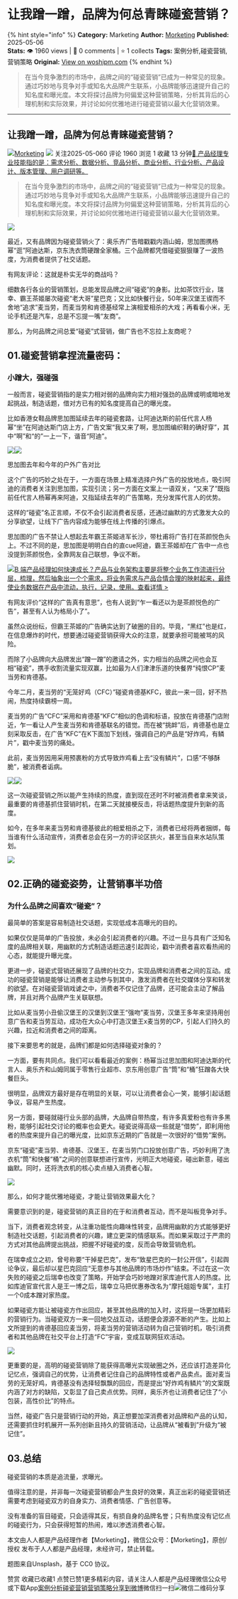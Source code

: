 # 让我蹭一蹭，品牌为何总青睐碰瓷营销？
{% hint style="info" %}
**Category:** Marketing
**Author:** [Morketing](https://www.woshipm.com/u/1292863)
**Published:** 2025-05-06  
**Stats:** 👁️ 1960 views | 💬 0 comments | ⭐ 1 collects
**Tags:** 案例分析,碰瓷营销,营销策略
**Original:** [View on woshipm.com](https://www.woshipm.com/marketing/6213044.html)
{% endhint %}
> 在当今竞争激烈的市场中，品牌之间的“碰瓷营销”已成为一种常见的现象。通过巧妙地与竞争对手或知名大品牌产生联系，小品牌能够迅速提升自己的知名度和曝光度。本文将探讨品牌为何偏爱这种营销策略，分析其背后的心理机制和实际效果，并讨论如何优雅地进行碰瓷营销以最大化营销效果。

---

## 让我蹭一蹭，品牌为何总青睐碰瓷营销？

[![](https://image.woshipm.com/wp-files/2021/06/iRpgjh51GWQVO8Vc0slz.jpg!/both/72x72)](https://www.woshipm.com/u/1292863)[Morketing](https://www.woshipm.com/u/1292863) ![](https://static.woshipm.com/tag/1101_1@2x.png) 关注2025-05-060 评论 1960 浏览 1 收藏 13 分钟[🔗 产品经理专业技能指的是：需求分析、数据分析、竞品分析、商业分析、行业分析、产品设计、版本管理、用户调研等。](https://ke.qidianla.com/courses/90pm)

> 在当今竞争激烈的市场中，品牌之间的“碰瓷营销”已成为一种常见的现象。通过巧妙地与竞争对手或知名大品牌产生联系，小品牌能够迅速提升自己的知名度和曝光度。本文将探讨品牌为何偏爱这种营销策略，分析其背后的心理机制和实际效果，并讨论如何优雅地进行碰瓷营销以最大化营销效果。

![](https://image.woshipm.com/2024/05/13/b620909a-110b-11ef-b503-00163e142b65.png)

最近，又有品牌因为碰瓷营销火了：奥乐齐广告暗戳戳内涵山姆，思加图携杨幂“逛”阿迪达斯，京东洗衣筒硬蹭全家桶。三个品牌都凭借碰瓷狠狠赚了一波热度，为消费者提供了社交话题。

有网友评论：这就是朴实无华的商战吗？

细数各行各业的营销策划，总能发现品牌之间“碰瓷”的身影。比如茶饮行业，瑞幸、霸王茶姬屡次碰瓷“老大哥”星巴克；又比如快餐行业，50年来汉堡王锲而不舍地“追求”麦当劳，而麦当劳和肯德基经常上演相爱相杀的大戏；再看看小米，无论手机还是汽车，总是不忘提一嘴“友商”。

那么，为何品牌之间总爱“碰瓷”式营销，做广告也不忘拉上友商呢？

## 01.碰瓷营销拿捏流量密码：

### 小蹭大，强碰强

一般而言，碰瓷营销指的是实力相对弱的品牌向实力相对强劲的品牌或明或暗地发起挑战，制造话题，借对方已有的知名度提高自己的曝光度。

比如香港女鞋品牌思加图延续去年的碰瓷套路，让阿迪达斯的前任代言人杨幂“坐”在阿迪达斯门店上方，广告文案“我又来了啊，思加图编织鞋的确好穿”，其中“啊”和“的”一上一下，谐音“阿迪”。

![](https://image.woshipm.com/2025/05/06/1580cd1e-2a17-11f0-964f-00163e09d72f.png)![](https://image.woshipm.com/2025/05/06/1641adfe-2a17-11f0-964f-00163e09d72f.png)

思加图去年和今年的户外广告对比

这个广告的巧妙之处在于，一方面在场景上精准选择户外广告的投放地点，吸引阿迪的消费者关注到思加图，实现引流；另一方面在文案上一语双关，“又来了”既指前任代言人杨幂再来阿迪，又指延续去年的广告策略，充分发挥代言人的优势。

这样的“碰瓷”名正言顺，不仅不会引起消费者反感，还通过幽默的方式激发大众的分享欲望，让线下广告内容成为能够在线上传播的引爆点。

思加图的广告不禁让人想起去年霸王茶姬进军长沙，带杜甫将广告打在茶颜悦色头上。不过不同的是，思加图是明明白白的直cue阿迪，霸王茶姬却在广告中一点也没提到茶颜悦色，全靠网友自己联想，争议不断。

[![](https://image.woshipm.com/2023/08/02/a53a469e-30e3-11ee-88e7-00163e0b5ff3.png)B 端产品经理如何快速成长？产品与业务架构主要是将整个业务工作流进行分层，梳理，然后抽象出一个个需求，将业务需求与产品合情合理的映射起来，最终使业务数据在产品中流动，执行，记录，使用。查看详情 >](https://ke.qidianla.com/courses/bcpm)

有网友评价“这样的广告真有意思”，也有人说到“乍一看还以为是茶颜悦色的广告”，甚至有人认为格局小了”。

虽然众说纷纭，但霸王茶姬的广告确实达到了破圈的目的。毕竟，“黑红”也是红，在信息爆炸的时代，想要通过碰瓷营销获得大众的注意，就要承担可能被骂的风险。

而除了小品牌向大品牌发出“蹭一蹭”的邀请之外，实力相当的品牌之间也会互相“碰瓷”，携手收割流量实现双赢，比如最为人们津津乐道的快餐界“纯恨CP”麦当劳和肯德基。

今年二月，麦当劳的“无笼好鸡（CFC）”碰瓷肯德基KFC，彼此一来一回，好不热闹，热度持续霸榜一周。

麦当劳的广告“CFC”采用和肯德基“KFC”相似的色调和标语，投放在肯德基门店附近，乍一看让人产生麦当劳和肯德基联名的错觉。而在被“挑衅”后，肯德基也是立刻采取反击，在广告“KFC”在K下面加下划线，强调自己的产品是“好炸鸡，有鳞片”，戳中麦当劳的痛处。

此前，麦当劳因用采用预裹粉的方式导致炸鸡看上去“没有鳞片”，口感“不够酥脆”，被消费者诟病。

![](https://image.woshipm.com/2025/05/06/1701f03c-2a17-11f0-964f-00163e09d72f.png)![](https://image.woshipm.com/2025/05/06/17f87646-2a17-11f0-964f-00163e09d72f.png)

这一次碰瓷营销之所以能产生持续的热度，直到现在还时不时被消费者拿来笑谈，最重要的肯德基抓住营销时机，在第二天就接梗反击，将话题热度提升到新的高度。

如今，在多年来麦当劳和肯德基彼此的相爱相杀之下，消费者已经将两者捆绑，每当谁有什么活动宣传，消费者总会在另一方的评论区拱火，甚至当自来水站队策划。

![](https://image.woshipm.com/2025/05/06/18e2a9be-2a17-11f0-964f-00163e09d72f.png)

## 02.正确的碰瓷姿势，让营销事半功倍

### 为什么品牌之间喜欢“碰瓷”？

最简单的答案是容易制造社交话题，实现低成本高曝光的目的。

如果仅仅是简单的广告投放，未必会引起消费者的兴趣。不过一旦与具有广泛知名度的品牌相关联，用幽默的方式制造话题迅速引起舆论，戳中消费者喜欢看热闹的心态，就能提升曝光度。

更进一步，碰瓷式营销还展现了品牌的社交力，实现品牌和消费者之间的互动。成功的碰瓷营销是能够让消费者主动参与到其中，激发消费者在社交媒体分享和转发的欲望。在对碰瓷营销戏谑之中，消费者不仅记住了品牌，还可能会主动了解品牌，并且对两个品牌产生关联联想。

比如从麦当劳小丑偷汉堡王的汉堡到汉堡王“强吻”麦当劳，汉堡王多年来坚持用创意广告和麦当劳互动，成功在大众心中打造汉堡王x麦当劳的CP，引起人们持久的兴趣，拉近和消费者之间的距离。

接下来要思考的就是，品牌们都是如何选择碰瓷对象的？

一方面，要有共同点。我们可以看看最近的案例：杨幂当过思加图和阿迪达斯的代言人、奥乐齐和山姆同属于零售行业超市、京东用创意广告“筒”和“桶”狂蹭各大快餐巨头。

很明显，品牌双方最好是存在明显的关联，可以让消费者会心一笑，能够引起话题争议，容易产生热度。

另一方面，要碰就碰行业头部的品牌，大品牌自带热度，有许多真爱粉也有许多黑粉，能够引起社交讨论的概率也会更大。碰瓷说得高级一些就是“借势”，即利用他者的热度来提升自己的曝光度，比如京东近期的广告就是一次很好的“借势”案例。

京东“碰瓷”麦当劳、肯德基、汉堡王，在麦当劳门口投放创意广告，巧妙利用了洗衣机“筒”和快餐“桶”之间的创意联想进行宣传，光明正大地碰瓷，碰出新意，碰出幽默。同时，还将洗衣机的核心卖点植入消费者心智。

![](https://image.woshipm.com/2025/05/06/19e564aa-2a17-11f0-964f-00163e09d72f.png)

那么，如何才能优雅地碰瓷，才能让营销效果最大化？

需要意识到的是，碰瓷营销的真正目的在于和消费者互动，而不是叫板竞争对手。

当下，消费者观念转变，从注重功能性向趣味性转变，品牌用幽默的方式能够更好制造社交话题，引起消费者的兴趣，建立更深的情感联系。而如果采取过于严肃的方式对其他品牌提出挑战，把握不好碰瓷的度，反而会导致营销危机。

在瑞幸成立之初，曾号称要“干掉星巴克”，发布“致星巴克的一封公开信”，引起舆论争议，最后却以星巴克回应“无意参与其他品牌的市场炒作”结束。不过在这一次失败的碰瓷之后瑞幸也改变了策略，开始学会巧妙地蹭对家库迪代言人的热度。比如库迪官宣代言人是王一博之后，瑞幸立马把优惠券改名为“摩托姐姐专属”，主打一个0成本蹭对家热度。

如果碰瓷方能让被碰瓷方作出回应，甚至其他品牌的加入时，这将是一场更加精彩的营销行为。当碰瓷双方一来一回地交战互动，话题便会源源不断的产生。比如上文所提到的肯德基回应麦当劳，将麦当劳的营销活动转为自己营销时机，吸引消费者和其他品牌在社交平台上打造“FC”宇宙，变成互联网狂欢活动。

![](https://image.woshipm.com/2025/05/06/1ac5d2b0-2a17-11f0-964f-00163e09d72f.png)

更重要的是，高明的碰瓷营销除了能获得高曝光实现破圈之外，还应该打造差异化记忆点，强调自己的优势，让消费者记住自己的品牌特性或者产品卖点。面对麦当劳的无笼好鸡，肯德基没有选择轻飘飘的回应，而是提出“好炸鸡有鳞片”的文案既内涵了对方的缺陷，又彰显了自己卖点优势。同样，奥乐齐也让消费者记住了“小包装，高性价比”的特点。

当然，碰瓷广告只是营销行动的开始，真正想要加深消费者对品牌和产品的认知，还需要抓住时机展开一系列创新且持久的营销活动，让品牌从“被看到”升级为“被记住”。

## 03.总结

碰瓷营销的本质是追流量，求曝光。

值得注意的是，并非每一次碰瓷营销都会产生良好的效果，真正出彩的碰瓷营销还需要考虑到碰瓷双方的自身实力、消费者情感、广告创意等。

没有准备的盲目碰瓷，只会适得其反，有损自身的品牌名誉；只有热度没有记忆点的碰瓷行为，只会获得短暂的热闹，难以渗透消费者心智。

本文由人人都是产品经理作者【Morketing】，微信公众号：【Morketing】，原创/授权 发布于人人都是产品经理，未经许可，禁止转载。

题图来自Unsplash，基于 CC0 协议。

赞赏 收藏已收藏1 点赞已赞1更多精彩内容，请关注人人都是产品经理微信公众号或下载App[案例分析](https://www.woshipm.com/tag/%e6%a1%88%e4%be%8b%e5%88%86%e6%9e%90)[碰瓷营销](https://www.woshipm.com/tag/%e7%a2%b0%e7%93%b7%e8%90%a5%e9%94%80)[营销策略](https://www.woshipm.com/tag/%e8%90%a5%e9%94%80%e7%ad%96%e7%95%a5)[分享到微博](https://service.weibo.com/share/share.php?appkey=2775287854&title=让我蹭一蹭，品牌为何总青睐碰瓷营销？&url=https://www.woshipm.com/marketing/6213044.html&pic=https://image.woshipm.com/2024/05/13/b620909a-110b-11ef-b503-00163e142b65.png)微信扫一扫![微信二维码](https://api.pwmqr.com/qrcode/create/?url=https://www.woshipm.com/marketing/6213044.html)分享